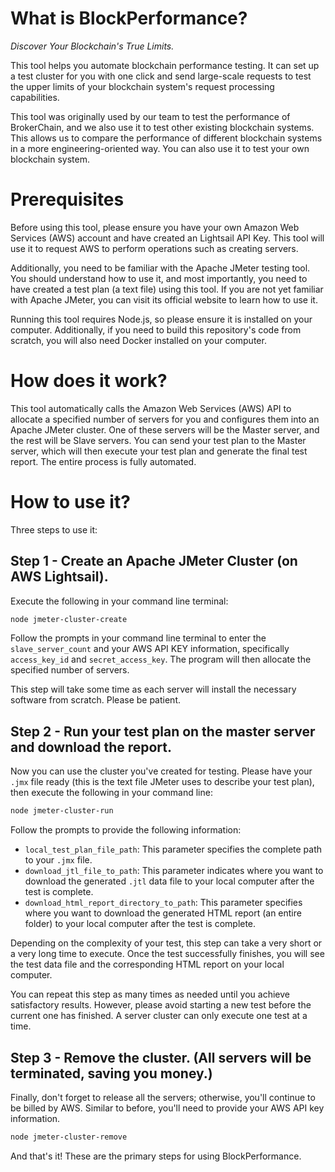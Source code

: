 # What is BlockPerformance?

*Discover Your Blockchain's True Limits.*

This tool helps you automate blockchain performance testing. It can set up a test cluster for you with one click and send large-scale requests to test the upper limits of your blockchain system's request processing capabilities.

This tool was originally used by our team to test the performance of BrokerChain, and we also use it to test other existing blockchain systems. This allows us to compare the performance of different blockchain systems in a more engineering-oriented way. You can also use it to test your own blockchain system.

# Prerequisites

Before using this tool, please ensure you have your own Amazon Web Services (AWS) account and have created an Lightsail API Key. This tool will use it to request AWS to perform operations such as creating servers.

Additionally, you need to be familiar with the Apache JMeter testing tool. You should understand how to use it, and most importantly, you need to have created a test plan (a text file) using this tool. If you are not yet familiar with Apache JMeter, you can visit its official website to learn how to use it.

Running this tool requires Node.js, so please ensure it is installed on your computer. Additionally, if you need to build this repository's code from scratch, you will also need Docker installed on your computer.

# How does it work?

This tool automatically calls the Amazon Web Services (AWS) API to allocate a specified number of servers for you and configures them into an Apache JMeter cluster. One of these servers will be the Master server, and the rest will be Slave servers. You can send your test plan to the Master server, which will then execute your test plan and generate the final test report. The entire process is fully automated.

# How to use it?

Three steps to use it:

## Step 1 - Create an Apache JMeter Cluster (on AWS Lightsail).

Execute the following in your command line terminal:

```bash
node jmeter-cluster-create
```

Follow the prompts in your command line terminal to enter the `slave_server_count` and your AWS API KEY information, specifically `access_key_id` and `secret_access_key`. The program will then allocate the specified number of servers.

This step will take some time as each server will install the necessary software from scratch. Please be patient.

## Step 2 - Run your test plan on the master server and download the report.

Now you can use the cluster you've created for testing. Please have your `.jmx` file ready (this is the text file JMeter uses to describe your test plan), then execute the following in your command line:

```bash
node jmeter-cluster-run
```

Follow the prompts to provide the following information:

- `local_test_plan_file_path`: This parameter specifies the complete path to your `.jmx` file.
- `download_jtl_file_to_path`: This parameter indicates where you want to download the generated `.jtl` data file to your local computer after the test is complete.
- `download_html_report_directory_to_path`: This parameter specifies where you want to download the generated HTML report (an entire folder) to your local computer after the test is complete.

Depending on the complexity of your test, this step can take a very short or a very long time to execute. Once the test successfully finishes, you will see the test data file and the corresponding HTML report on your local computer.

You can repeat this step as many times as needed until you achieve satisfactory results. However, please avoid starting a new test before the current one has finished. A server cluster can only execute one test at a time.

## Step 3 - Remove the cluster. (All servers will be terminated, saving you money.)

Finally, don't forget to release all the servers; otherwise, you'll continue to be billed by AWS. Similar to before, you'll need to provide your AWS API key information.

```bash
node jmeter-cluster-remove
```

And that's it! These are the primary steps for using BlockPerformance.
